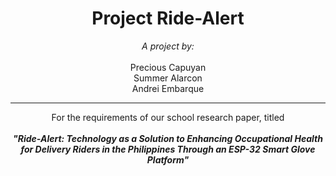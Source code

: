 <div align=center> <h1> Project Ride-Alert </h1> 
<i>A project by:</i> <br> <br>
Precious Capuyan <br>
Summer Alarcon <br>
Andrei Embarque <br>
<hr>

For the requirements of our school research paper, titled <br> <br><b><i>"Ride-Alert: Technology as a Solution to Enhancing Occupational Health for Delivery Riders in the Philippines Through an ESP-32 Smart Glove Platform" </i></b>
</div>
